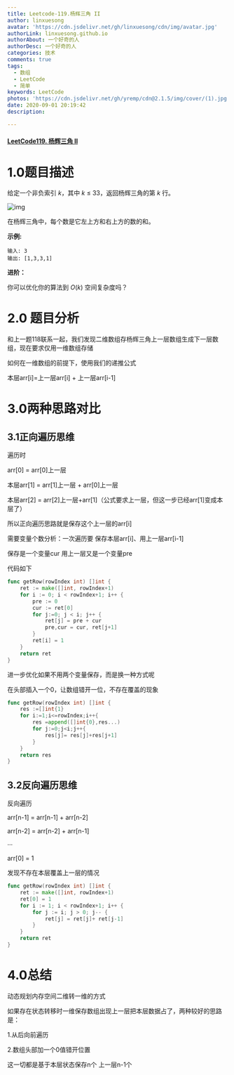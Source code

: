 ```yaml
---
title: Leetcode-119.杨辉三角 II
author: linxuesong
avatar: 'https://cdn.jsdelivr.net/gh/linxuesong/cdn/img/avatar.jpg'
authorLink: linxuesong.github.io
authorAbout: 一个好奇的人
authorDesc: 一个好奇的人
categories: 技术
comments: true
tags:
  - 数组
  - LeetCode
  - 简单
keywords: LeetCode
photos: 'https://cdn.jsdelivr.net/gh/yremp/cdn@2.1.5/img/cover/(1).jpg.webp'
date: 2020-09-01 20:19:42
description:

---
```




#### [LeetCode119. 杨辉三角 II](https://leetcode-cn.com/problems/pascals-triangle-ii/)

# 1.0题目描述

给定一个非负索引 *k*，其中 *k* ≤ 33，返回杨辉三角的第 *k* 行。

![img](https://upload.wikimedia.org/wikipedia/commons/0/0d/PascalTriangleAnimated2.gif)

在杨辉三角中，每个数是它左上方和右上方的数的和。

**示例:**

```
输入: 3
输出: [1,3,3,1]
```

**进阶：**

你可以优化你的算法到 *O*(*k*) 空间复杂度吗？

# 2.0 题目分析

和上一题118联系一起，我们发现二维数组存杨辉三角上一层数组生成下一层数组，现在要求仅用一维数组存储

如何在一维数组的前提下，使用我们的递推公式

本层arr[i]=上一层arr[i] + 上一层arr[i-1]

# 3.0两种思路对比

## 3.1正向遍历思维

遍历时

arr[0] = arr[0]上一层

本层arr[1] = arr[1]上一层 + arr[0]上一层

本层arr[2] = arr[2]上一层+arr[1]（公式要求上一层，但这一步已经arr[1]变成本层了）

所以正向遍历思路就是保存这个上一层的arr[i]



需要变量个数分析：一次遍历要 保存本层arr[i]、用上一层arr[i-1]

保存是一个变量cur   用上一层又是一个变量pre

代码如下

````go
func getRow(rowIndex int) []int {
    ret := make([]int, rowIndex+1)
    for i := 0; i < rowIndex+1; i++ {
        pre := 0
        cur := ret[0]
        for j:=0; j < i; j++ {
            ret[j] = pre + cur
            pre,cur = cur, ret[j+1]
        }
        ret[i] = 1
    }
    return ret
}
````

进一步优化如果不用两个变量保存，而是换一种方式呢

在头部插入一个0，让数组错开一位，不存在覆盖的现象

````go
func getRow(rowIndex int) []int {
	res :=[]int{1}
	for i:=1;i<=rowIndex;i++{
		res =append([]int{0},res...)
		for j:=0;j<i;j++{
			res[j]= res[j]+res[j+1]
		}
	}
	return res
}
````

## 3.2反向遍历思维

反向遍历

arr[n-1] = arr[n-1] + arr[n-2]

arr[n-2] = arr[n-2] + arr[n-1]

···

arr[0] = 1

发现不存在本层覆盖上一层的情况

````go
func getRow(rowIndex int) []int {
    ret := make([]int, rowIndex+1)
    ret[0] = 1
    for i := 1; i < rowIndex+1; i++ {
        for j := i; j > 0; j-- {
            ret[j] = ret[j]+ ret[j-1]
        }
    }
    return ret
}
````

# 4.0总结

动态规划内存空间二维转一维的方式

如果存在状态转移时一维保存数组出现上一层把本层数据占了，两种较好的思路是：

1.从后向前遍历

2.数组头部加一个0值错开位置

这一切都是基于本层状态保存n个 上一层n-1个

